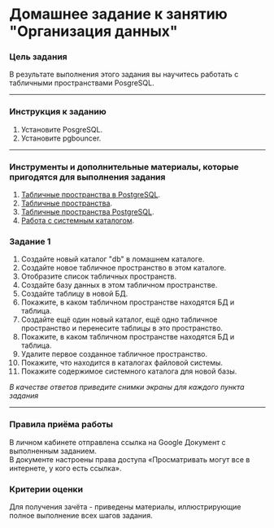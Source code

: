 # Домашнее задание к занятию "Организация данных"


### Цель задания

В результате выполнения этого задания вы научитесь работать с табличными пространствами PosgreSQL.


------

### Инструкция к заданию

1. Установите PosgreSQL.
2. Установите pgbouncer.

------

### Инструменты и дополнительные материалы, которые пригодятся для выполнения задания

1. [Табличные пространства в PostgreSQL](https://sysadminium.ru/tablichnye_prostranstva_v_postgresql/).
2. [Табличные пространства](https://postgrespro.ru/docs/postgrespro/9.5/manage-ag-tablespaces).
3. [Табличные пространства PostgreSQL](https://wiki.dieg.info/tablichnye_prostranstva_postgresql).
4. [Работа с системным каталогом](https://sysadminium.ru/sistemnyj_katalog_v_postgresql/).

### Задание 1

1. Создайте новый каталог "db" в ломашнем каталоге.
2. Создайте новое табличное пространство в этом каталоге.
3. Отобразите список табличных пространств.
4. Создайте базу данных в этом табличном пространстве.
5. Создайте таблицу в новой БД.
6. Покажите, в каком табличном пространстве находятся БД и таблица.
7. Создайте ещё один новый каталог, ещё одно табличное пространство и перенесите таблицы в это пространство.
8. Покажите, в каком табличном пространстве находятся БД и таблица.
9. Удалите первое созданное табличное пространство.
10. Покажите, что находится в каталогах файловой системы.
11. Покажите содержимое системного каталога для новой базы.

*В качестве ответов приведите снимки экраны для каждого пункта задания*

------

### Правила приёма работы

В личном кабинете отправлена ссылка на Google Документ с выполненным заданием.  
В документе настроены права доступа «Просматривать могут все в интернете, у кого есть ссылка».

### Критерии оценки

Для получения зачёта - приведены материалы, иллюстрирующие полное выполнение всех шагов задания.
